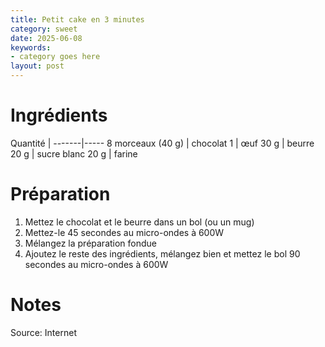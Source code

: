 ```yaml
---
title: Petit cake en 3 minutes
category: sweet
date: 2025-06-08
keywords:
- category goes here
layout: post
---
```


# Ingrédients

Quantité | 
-------|-----
8 morceaux (40 g) | chocolat
1 | œuf
30 g | beurre
20 g | sucre blanc
20 g | farine

# Préparation

1. Mettez le chocolat et le beurre dans un bol (ou un mug)
2. Mettez-le 45 secondes au micro-ondes à 600W
3. Mélangez la préparation fondue
4. Ajoutez le reste des ingrédients, mélangez bien et mettez le bol 90 secondes au micro-ondes à 600W

# Notes
Source: Internet
